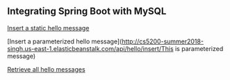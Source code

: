 
## Integrating Spring Boot with MySQL

[Insert a static hello message](http://cs5200-summer2018-singh.us-east-1.elasticbeanstalk.com/api/hello/insert)

[Insert a parameterized hello message](http://cs5200-summer2018-singh.us-east-1.elasticbeanstalk.com/api/hello/insert/This is parameterized message)

[Retrieve all hello messages](http://cs5200-summer2018-singh.us-east-1.elasticbeanstalk.com/api/hello/select/all)